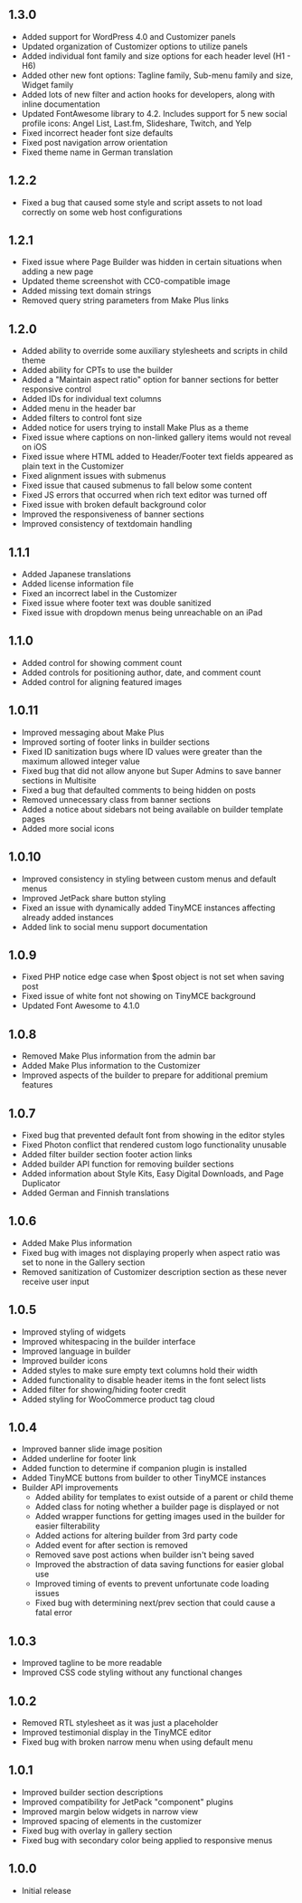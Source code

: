 ## 1.3.0

* Added support for WordPress 4.0 and Customizer panels
* Updated organization of Customizer options to utilize panels
* Added individual font family and size options for each header level (H1 - H6)
* Added other new font options: Tagline family, Sub-menu family and size, Widget family
* Added lots of new filter and action hooks for developers, along with inline documentation
* Updated FontAwesome library to 4.2. Includes support for 5 new social profile icons: Angel List, Last.fm, Slideshare, Twitch, and Yelp
* Fixed incorrect header font size defaults
* Fixed post navigation arrow orientation
* Fixed theme name in German translation

## 1.2.2

* Fixed a bug that caused some style and script assets to not load correctly on some web host configurations

## 1.2.1

* Fixed issue where Page Builder was hidden in certain situations when adding a new page
* Updated theme screenshot with CC0-compatible image
* Added missing text domain strings
* Removed query string parameters from Make Plus links

## 1.2.0

* Added ability to override some auxiliary stylesheets and scripts in child theme
* Added ability for CPTs to use the builder
* Added a "Maintain aspect ratio" option for banner sections for better responsive control
* Added IDs for individual text columns
* Added menu in the header bar
* Added filters to control font size
* Added notice for users trying to install Make Plus as a theme
* Fixed issue where captions on non-linked gallery items would not reveal on iOS
* Fixed issue where HTML added to Header/Footer text fields appeared as plain text in the Customizer
* Fixed alignment issues with submenus
* Fixed issue that caused submenus to fall below some content
* Fixed JS errors that occurred when rich text editor was turned off
* Fixed issue with broken default background color
* Improved the responsiveness of banner sections
* Improved consistency of textdomain handling

## 1.1.1

* Added Japanese translations
* Added license information file
* Fixed an incorrect label in the Customizer
* Fixed issue where footer text was double sanitized
* Fixed issue with dropdown menus being unreachable on an iPad

## 1.1.0

* Added control for showing comment count
* Added controls for positioning author, date, and comment count
* Added control for aligning featured images

## 1.0.11

* Improved messaging about Make Plus
* Improved sorting of footer links in builder sections
* Fixed ID sanitization bugs where ID values were greater than the maximum allowed integer value
* Fixed bug that did not allow anyone but Super Admins to save banner sections in Multisite
* Fixed a bug that defaulted comments to being hidden on posts
* Removed unnecessary class from banner sections
* Added a notice about sidebars not being available on builder template pages
* Added more social icons

## 1.0.10

* Improved consistency in styling between custom menus and default menus
* Improved JetPack share button styling
* Fixed an issue with dynamically added TinyMCE instances affecting already added instances
* Added link to social menu support documentation

## 1.0.9

* Fixed PHP notice edge case when $post object is not set when saving post
* Fixed issue of white font not showing on TinyMCE background
* Updated Font Awesome to 4.1.0

## 1.0.8

* Removed Make Plus information from the admin bar
* Added Make Plus information to the Customizer
* Improved aspects of the builder to prepare for additional premium features

## 1.0.7

* Fixed bug that prevented default font from showing in the editor styles
* Fixed Photon conflict that rendered custom logo functionality unusable
* Added filter builder section footer action links
* Added builder API function for removing builder sections
* Added information about Style Kits, Easy Digital Downloads, and Page Duplicator
* Added German and Finnish translations

## 1.0.6

* Added Make Plus information
* Fixed bug with images not displaying properly when aspect ratio was set to none in the Gallery section
* Removed sanitization of Customizer description section as these never receive user input

## 1.0.5

* Improved styling of widgets
* Improved whitespacing in the builder interface
* Improved language in builder
* Improved builder icons
* Added styles to make sure empty text columns hold their width
* Added functionality to disable header items in the font select lists
* Added filter for showing/hiding footer credit
* Added styling for WooCommerce product tag cloud

## 1.0.4

* Improved banner slide image position
* Added underline for footer link
* Added function to determine if companion plugin is installed
* Added TinyMCE buttons from builder to other TinyMCE instances
* Builder API improvements
  * Added ability for templates to exist outside of a parent or child theme
  * Added class for noting whether a builder page is displayed or not
  * Added wrapper functions for getting images used in the builder for easier filterability
  * Added actions for altering builder from 3rd party code
  * Added event for after section is removed
  * Removed save post actions when builder isn't being saved
  * Improved the abstraction of data saving functions for easier global use
  * Improved timing of events to prevent unfortunate code loading issues
  * Fixed bug with determining next/prev section that could cause a fatal error

## 1.0.3

* Improved tagline to be more readable
* Improved CSS code styling without any functional changes

## 1.0.2

* Removed RTL stylesheet as it was just a placeholder
* Improved testimonial display in the TinyMCE editor
* Fixed bug with broken narrow menu when using default menu

## 1.0.1

* Improved builder section descriptions
* Improved compatibility for JetPack "component" plugins
* Improved margin below widgets in narrow view
* Improved spacing of elements in the customizer
* Fixed bug with overlay in gallery section
* Fixed bug with secondary color being applied to responsive menus

## 1.0.0

* Initial release